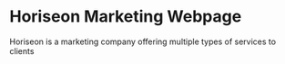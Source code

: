 # Horiseon Marketing Webpage
Horiseon is a marketing company offering multiple types of services to clients

